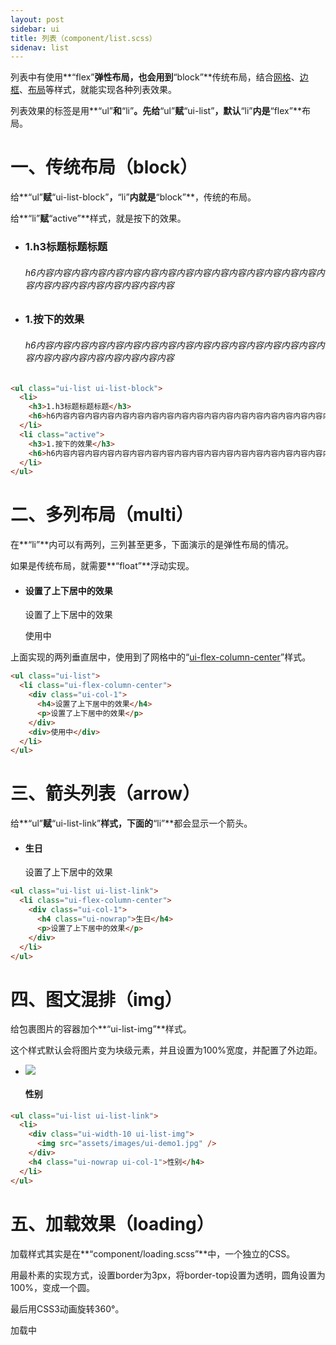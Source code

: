 ```yaml
---
layout: post
sidebar: ui
title: 列表（component/list.scss）
sidenav: list
---
```


列表中有使用**“flex”**弹性布局，也会用到**“block”**传统布局，结合[网格](grid.html)、[边框](border.html)、[布局](layout.html)等样式，就能实现各种列表效果。

列表效果的标签是用**“ul”**和**“li”**。先给**“ul”**赋**“ui-list”**，默认**“li”**内是**“flex”**布局。

# 一、传统布局（block）

给**“ul”**赋**“ui-list-block”**，**“li”**内就是**“block”**，传统的布局。

给**“li”**赋**“active”**样式，就是按下的效果。

<div class="demo-border">
  <ul class="ui-list ui-list-block">
    <li>
      <h3>1.h3标题标题标题</h3>
      <h6>h6内容内容内容内容内容内容内容内容内容内容内容内容内容内容内容内容内容内容内容内容内容内容内容内容内容</h6>
    </li>
    <li class="active">
      <h3>1.按下的效果</h3>
      <h6>h6内容内容内容内容内容内容内容内容内容内容内容内容内容内容内容内容内容内容内容内容内容内容内容内容内容</h6>
    </li>
  </ul>
</div>

```html
<ul class="ui-list ui-list-block">
  <li>
    <h3>1.h3标题标题标题</h3>
    <h6>h6内容内容内容内容内容内容内容内容内容内容内容内容内容内容内容内容内容内容内容内容内容内容内容内容内容</h6>
  </li>
  <li class="active">
    <h3>1.按下的效果</h3>
    <h6>h6内容内容内容内容内容内容内容内容内容内容内容内容内容内容内容内容内容内容内容内容内容内容内容内容内容</h6>
  </li>
</ul>
```

# 二、多列布局（multi）

在**“li”**内可以有两列，三列甚至更多，下面演示的是弹性布局的情况。

如果是传统布局，就需要**“float”**浮动实现。

<div class="demo-border">
  <ul class="ui-list">
    <li class="ui-flex-column-center">
      <div class="ui-col-1">
        <h4>设置了上下居中的效果</h4>
        <p>设置了上下居中的效果</p>
      </div>
      <div>使用中</div>
    </li>
  </ul>
</div>

上面实现的两列垂直居中，使用到了网格中的“[ui-flex-column-center](grid.html#ui-flex-column-center)”样式。

```html
<ul class="ui-list">
  <li class="ui-flex-column-center">
    <div class="ui-col-1">
      <h4>设置了上下居中的效果</h4>
      <p>设置了上下居中的效果</p>
    </div>
    <div>使用中</div>
  </li>
</ul>
```

# 三、箭头列表（arrow）

给**“ul”**赋**“ui-list-link”**样式，下面的**“li”**都会显示一个箭头。

<div class="demo-border">
  <ul class="ui-list ui-list-link">
    <li class="ui-flex-column-center">
      <div class="ui-col-1">
        <h4 class="ui-nowrap">生日</h4>
        <p>设置了上下居中的效果</p>
      </div>
    </li>
  </ul>
</div>

```html
<ul class="ui-list ui-list-link">
  <li class="ui-flex-column-center">
    <div class="ui-col-1">
      <h4 class="ui-nowrap">生日</h4>
      <p>设置了上下居中的效果</p>
    </div>
  </li>
</ul>
```

# 四、图文混排（img）

给包裹图片的容器加个**“ui-list-img”**样式。

这个样式默认会将图片变为块级元素，并且设置为100%宽度，并配置了外边距。

<div class="demo-border">
  <ul class="ui-list ui-list-link">
    <li>
      <div class="ui-width-10 ui-list-img">
        <img src="{{site.baseurl}}/assets/images/ui-demo1.jpg" />
      </div>
      <h4 class="ui-nowrap ui-col-1">性别</h4>
    </li>
  </ul>
</div>

```html
<ul class="ui-list ui-list-link">
  <li>
    <div class="ui-width-10 ui-list-img">
      <img src="assets/images/ui-demo1.jpg" />
    </div>
    <h4 class="ui-nowrap ui-col-1">性别</h4>
  </li>
</ul>
```

# 五、加载效果（loading）

加载样式其实是在**“component/loading.scss”**中，一个独立的CSS。

用最朴素的实现方式，设置border为3px，将border-top设置为透明，圆角设置为100%，变成一个圆。

最后用CSS3动画旋转360°。

<div class="demo-border">
  <div class="ui-loading-wrap">
    <p>加载中</p>
    <i class="ui-loading"></i>
  </div>
</div>